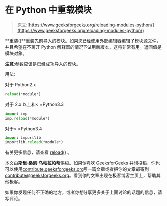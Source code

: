 # 在 Python 中重载模块

> 原文:[https://www.geeksforgeeks.org/reloading-modules-python/](https://www.geeksforgeeks.org/reloading-modules-python/)

**重装()**重装先前导入的模块。如果您已经使用外部编辑器编辑了模块源文件，并且希望在不离开 Python 解释器的情况下试用新版本，这将非常有用。返回值是模块对象。

**注意**:参数应该是已经成功导入的模块。

用法:

对于 Python2.x

```py
reload(*module*)

```

对于 2.x 以上和< =Python3.3

```py
import imp
imp.reload(*module*)

```

对于> =Python3.4

```py
import importlib
importlib.reload(*module*)

```

有关更多信息，请查看 [reload()](https://docs.python.org/3/library/importlib.html#importlib.reload) 。

本文由**斯里·桑凯·乌帕拉帕蒂**供稿。如果你喜欢 GeeksforGeeks 并想投稿，你也可以使用[contribute.geeksforgeeks.org](http://www.contribute.geeksforgeeks.org)写一篇文章或者把你的文章邮寄到 contribute@geeksforgeeks.org。看到你的文章出现在极客博客主页上，帮助其他极客。

如果你发现任何不正确的地方，或者你想分享更多关于上面讨论的话题的信息，请写评论。